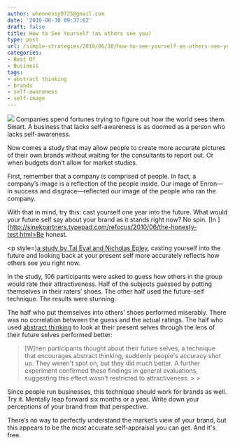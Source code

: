 ```yaml
---
author: whennessy0725@gmail.com
date: '2010-06-30 09:37:02'
draft: false
title: How to See Yourself (as others see you)
type: post
url: /simple-strategies/2010/06/30/how-to-see-yourself-as-others-see-you
categories:
- Best Of
- Business
tags:
- abstract thinking
- brands
- self-awareness
- self-image
---
```





![](http://way2bliss.com/images/self-esteem-is-about-self-image.jpg)
Companies spend fortunes trying to figure out how the world sees them. Smart. A business that lacks self-awareness is as doomed as a person who lacks self-awareness.




Now comes a study that may allow people to create more accurate pictures of their own brands without waiting for the consultants to report out. Or when budgets don’t allow for market studies.




First, remember that a company is comprised of people. In fact, a company’s image is a reflection of the people inside. Our image of Enron—in success and disgrace—reflected our image of the people who ran the company.




With that in mind, try this: cast yourself one year into the future. What would your future self say about your brand as it stands right now? No spin. [In ](http://sinekpartners.typepad.com/refocus/2010/06/the-honesty-test.html>Be honest</a></font>. </p> <p style=)[a study by Tal Eyal and Nicholas Epley](http://pss.sagepub.com/content/early/2010/03/31/0956797610367754), casting yourself into the future and looking back at your present self more accurately reflects how others see you right now. 




In the study, 106 participants were asked to guess how others in the group would rate their attractiveness. Half of the subjects guessed by putting themselves in their raters’ shoes. The other half used the future-self technique. The results were stunning.




The half who put themselves into others’ shoes performed miserably. There was no correlation between the guess and the actual ratings. The half who used [abstract thinking](http://pss.sagepub.com/content/early/2010/03/31/0956797610367754) to look at their present selves through the lens of their future selves performed better:










<blockquote>[W]hen participants thought about their future selves, a technique that encourages abstract thinking, suddenly people's accuracy shot up. They weren't spot on, but they did much better. A further experiment confirmed these findings in general evaluations, suggesting this effect wasn't restricted to attractiveness.
> 
> 

> 
> </blockquote>




Since people run businesses, this technique should work for brands as well. Try it. Mentally leap forward six months or a year. Write down your perceptions of your brand from that perspective.




There’s no way to perfectly understand the market’s view of your brand, but this appears to be the most accurate self-appraisal you can get. And it's free.



